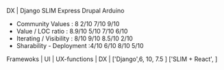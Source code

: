 
DX |                        Django      SLIM    Express       Drupal       Arduino      
- Community Values :        8           2/10      7/10                      9/10     
- Value / LOC ratio :       8.9/10      5/10      7/10                      6/10
- Iterating / Visibility :  8/10        9/10      8.5/10                    2/10
- Sharability - Deployment :4/10        6/10      8/10                      5/10


Framewoks  | UI | UX-functions | DX | 
['Django',6, 10, 7.5 ]
['SLIM + React',  ]
